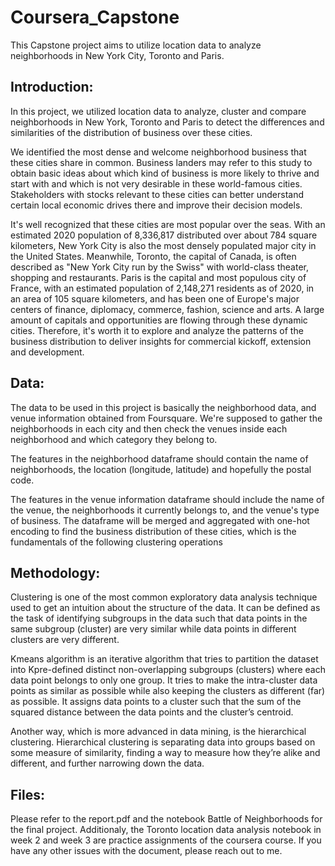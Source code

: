# Coursera_Capstone
This Capstone project aims to utilize location data to analyze neighborhoods in New York City, Toronto and Paris.

## Introduction:
In this project, we utilized location data to analyze, cluster and compare neighborhoods in New York, Toronto and Paris to detect the differences and similarities of the distribution of business over these cities. 

We identified the most dense and welcome neighborhood business that these cities share in common. Business landers may refer to this study to obtain basic ideas about which kind of business is more likely to thrive and start with and which is not very desirable in these world-famous cities. Stakeholders with stocks relevant to these cities can better understand certain local economic drives there and improve their decision models. 

It's well recognized that these cities are most popular over the seas. With an estimated 2020 population of 8,336,817 distributed over about 784 square kilometers, New York City is also the most densely populated major city in the United States. Meanwhile, Toronto, the capital of Canada, is often described as "New York City run by the Swiss" with world-class theater, shopping and restaurants. Paris is the capital and most populous city of France, with an estimated population of 2,148,271 residents as of 2020, in an area of 105 square kilometers, and has been one of Europe's major centers of finance, diplomacy, commerce, fashion, science and arts. A large amount of capitals and opportunities are flowing through these dynamic cities. Therefore, it's worth it to explore and analyze the patterns of the business distribution to deliver insights for commercial kickoff, extension and development.

## Data:
The data to be used in this project is basically the neighborhood data, and venue information obtained from Foursquare. We're supposed to gather the neighborhoods in each city and then check the venues inside each neighborhood and which category they belong to. 

The features in the neighborhood dataframe should contain the name of neighborhoods, the location (longitude, latitude) and hopefully the postal code. 

The features in the venue information dataframe should include the name of the venue, the neighborhoods it currently belongs to, and the venue's type of business. The dataframe will be merged and aggregated with one-hot encoding to find the business distribution of these cities, which is the fundamentals of the following clustering operations

## Methodology:

Clustering is one of the most common exploratory data analysis technique used to get an intuition about the structure of the data. It can be defined as the task of identifying subgroups in the data such that data points in the same subgroup (cluster) are very similar while data points in different clusters are very different.

Kmeans algorithm is an iterative algorithm that tries to partition the dataset into Kpre-defined distinct non-overlapping subgroups (clusters) where each data point belongs to only one group. It tries to make the intra-cluster data points as similar as possible while also keeping the clusters as different (far) as possible. It assigns data points to a cluster such that the sum of the squared distance between the data points and the cluster’s centroid.

Another way, which is more advanced in data mining, is the hierarchical clustering. Hierarchical clustering is separating data into groups based on some measure of similarity, finding a way to measure how they’re alike and different, and further narrowing down the data.

## Files:
Please refer to the report.pdf and the notebook Battle of Neighborhoods for the final project. Additionaly, the Toronto location data analysis notebook in week 2 and week 3 are practice assignments of the coursera course. If you have any other issues with the document, please reach out to me.
